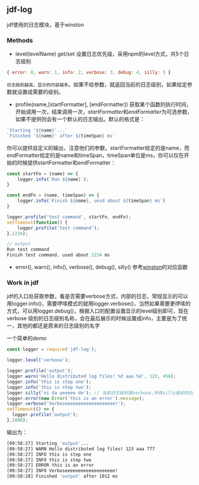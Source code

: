 ## jdf-log

jdf使用的日志模块，基于winston

### Methods

* level(levelName) get/set 设置日志优先级，采用npm的level方式，共5个日志级别
``` js
{ error: 0, warn: 1, info: 2, verbose: 3, debug: 4, silly: 5 }
```
`日志级别越高，显示的内容越多`。如果不给参数，就返回当前的日志级别，如果给定参数就设置成需要的级别。
* profile(name,[startFormatter], [endFormatter]) 获取某个函数的执行时间，开始调用一次，结束调用一次，*startFormatter*和*endFormatter*为可选参数，如果不提供则会有一个默认的日志输出。默认的格式是：
``` js
`Starting '${name}'...`
`Finished '${name}' after ${timeSpan} ms`
```
你可以提供自定义的输出，注意他们的参数，startFormatter给定的是name，而endFormatter给定的是name和timeSpan，timeSpan单位是ms，你可以仅在开始的时候提供startFormatter和endFormatter：
``` js
const startFn = (name) => {
    logger.info(`Run ${name}`);
}

const endFn = (name, timeSpan) => {
    logger.info(`Finish ${name}, uesd about ${timeSpan} ms`)
}

logger.profile('test command', startFn, endFn);
setTimeout(function() {
    logger.profile('test command');
},1234);

// output
Run test command
Finish test command, used about 1234 ms
```
* error(), warn(), info(), verbose(), debug(), silly() 参考[winston](https://github.com/winstonjs/winston#using-logging-levels)的对应函数

### Work in jdf

jdf的入口处获取参数，看是否需要verbose方式，内部的日志，常规显示的可以用logger.info()，需要啰嗦模式的就用logger.verbose()，当然如果需要更啰嗦的方式，可以用logger.debug()，根据入口的配置设置显示的level级别即可，现在
verbose 级别的日志级别名称，会在最后展示的时候设置成info，主要是为了统一，其他的都还是原来的日志级别的名字

一个简单的demo
``` js
const logger = require('jdf-log');

logger.level('verbose');

logger.profile('output');
logger.warn('Hello distributed log files! %d aaa %d', 123, 456);
logger.info('this is step one');
logger.info('this is step two');
logger.silly('ni da yeeeee de'); // 当前日志级别是verbose,所有silly级别的日志不会显示
logger.error(new Error('this is an error').message);
logger.verbose('Verboseeeeeeeeeeeeeeeeeee!');
setTimeout(() => {
  logger.profile('output');
},1000);
```
输出为：
``` sh
[09:58:27] Starting 'output'...
[09:58:27] WARN Hello distributed log files! 123 aaa 777
[09:58:27] INFO this is step one
[09:58:27] INFO this is step two
[09:58:27] ERROR this is an error
[09:58:27] INFO Verboseeeeeeeeeeeeeeeeeee!
[09:58:28] Finished 'output' after 1012 ms
```
